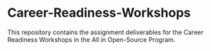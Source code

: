 # Career-Readiness-Workshops
This repository contains the assignment deliverables for the Career Readiness Workshops in the All in Open-Source Program.
